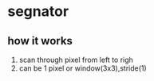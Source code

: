 # segnator

## how it works
1. scan through pixel from left to righ
2. can be 1 pixel or window(3x3),stride(1)
